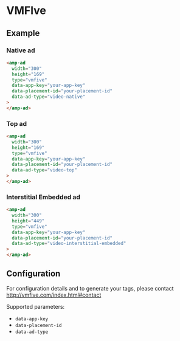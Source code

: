 <!---
Copyright 2016 The AMP HTML Authors. All Rights Reserved.

Licensed under the Apache License, Version 2.0 (the "License");
you may not use this file except in compliance with the License.
You may obtain a copy of the License at

      http://www.apache.org/licenses/LICENSE-2.0

Unless required by applicable law or agreed to in writing, software
distributed under the License is distributed on an "AS-IS" BASIS,
WITHOUT WARRANTIES OR CONDITIONS OF ANY KIND, either express or implied.
See the License for the specific language governing permissions and
limitations under the License.
-->

# VMFIve

## Example

### Native ad

```html
<amp-ad
  width="300"
  height="169"
  type="vmfive"
  data-app-key="your-app-key"
  data-placement-id="your-placement-id"
  data-ad-type="video-native"
>
</amp-ad>
```

### Top ad

```html
<amp-ad
  width="300"
  height="169"
  type="vmfive"
  data-app-key="your-app-key"
  data-placement-id="your-placement-id"
  data-ad-type="video-top"
>
</amp-ad>
```

### Interstitial Embedded ad

```html
<amp-ad
  width="300"
  height="449"
  type="vmfive"
  data-app-key="your-app-key"
  data-placement-id="your-placement-id"
  data-ad-type="video-interstitial-embedded"
>
</amp-ad>
```

## Configuration

For configuration details and to generate your tags, please contact http://vmfive.com/index.html#contact

Supported parameters:

- `data-app-key`
- `data-placement-id`
- `data-ad-type`
